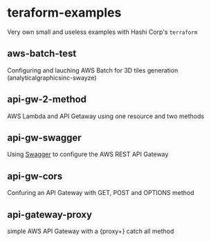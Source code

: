 # teraform-examples

Very own small and useless examples with Hashi Corp's `terraform`

## aws-batch-test

Configuring and lauching AWS Batch for 3D tiles generation (analyticalgraphicsinc-swayze)


## api-gw-2-method

AWS Lambda and API Getaway using one resource and two methods


## api-gw-swagger

Using [Swagger](https://swagger.io/) to configure the AWS REST API Gateway


## api-gw-cors

Confuring an API Gateway with GET, POST and OPTIONS method


## api-gateway-proxy

 simple AWS API Gateway with a {proxy+} catch all method


